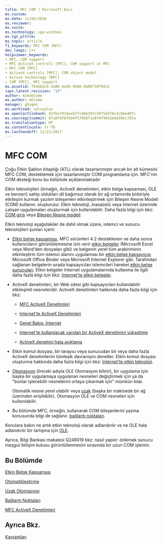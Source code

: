 ```yaml
---
title: MFC COM | Microsoft Docs
ms.custom: 
ms.date: 11/04/2016
ms.reviewer: 
ms.suite: 
ms.technology: cpp-windows
ms.tgt_pltfrm: 
ms.topic: article
f1_keywords: MFC COM (MFC)
dev_langs: C++
helpviewer_keywords:
- MFC, COM support
- MFC ActiveX controls [MFC], COM support in MFC
- MFC COM [MFC]
- ActiveX controls [MFC], COM object model
- Active technology [MFC]
- COM [MFC], MFC support
ms.assetid: 7646bdcb-3a06-4ed5-9386-9b00f3979dcb
caps.latest.revision: "13"
author: mikeblome
ms.author: mblome
manager: ghogen
ms.workload: cplusplus
ms.openlocfilehash: 827bef034eeb7fc46b397c50f5ddf0c4cb6e48fc
ms.sourcegitcommit: 8fa8fdf0fbb4f57950f1e8f4f9b81b4d39ec7d7a
ms.translationtype: MT
ms.contentlocale: tr-TR
ms.lasthandoff: 12/21/2017
---
```

# <a name="mfc-com"></a>MFC COM
Çoğu Etkin Şablon kitaplığı (ATL) olarak tasarlanmıştır ancak bir alt kümesini MFC COM, desteklemek için tasarlanmıştır COM programlama için. MFC'nin COM desteği konu bu bölümde açıklanmaktadır  
  
 Etkin teknolojileri (örneğin, ActiveX denetimleri, etkin belge kapsaması, OLE ve benzeri) sahip oldukları dil bağımsız olarak bir ağ ortamında birbiriyle etkileşim kurmak yazılım bileşenleri etkinleştirmek için Bileşen Nesne Modeli (COM) kullanın. oluşturulur. Etkin teknoloji, masaüstü veya Internet üzerinde çalışan uygulamaları oluşturmak için kullanılabilir. Daha fazla bilgi için bkz: [COM giriş](../atl/introduction-to-com.md) veya [Bileşen Nesne modeli](http://msdn.microsoft.com/library/windows/desktop/ms694363).  
  
 Etkin teknoloji aşağıdakiler de dahil olmak üzere, istemci ve sunucu teknolojileri şunları içerir:  
  
-   [Etkin belge kapsaması](../mfc/active-document-containment.md), MFC sürümleri 4.2 desteklenen ve daha sonra kullanıcıların görüntülemesine izin verir [etkin belgeler](../mfc/active-documents.md) (Microsoft Excel veya Word'den dosyaları gibi) ve belgenin yerel tüm arabiriminin etkinleştirin tüm istemci alanını uygulaması bir [etkin belge kapsayıcısı](../mfc/active-document-containers.md) Microsoft Office Binder veya Microsoft Internet Explorer gibi. Tarafından sağlanan belgelerin sırada kapsayıcıları istemcileri hareket [etkin belge sunucuları](../mfc/active-document-servers.md). Etkin belgeler Internet uygulamalarında kullanma ile ilgili daha fazla bilgi için bkz: [Internet'te etkin belgeler](../mfc/active-documents-on-the-internet.md).  
  
-   ActiveX denetimleri, bir Web sitesi gibi kapsayıcıları kullanılabilir etkileşimli nesneleridir. ActiveX denetimleri hakkında daha fazla bilgi için bkz:  
  
    -   [MFC ActiveX Denetimleri](../mfc/mfc-activex-controls.md)  
  
    -   [Internet'te ActiveX Denetimleri](../mfc/activex-controls-on-the-internet.md)  
  
    -   [Genel Bakış: Internet](../mfc/mfc-internet-programming-basics.md)  
  
    -   [Internet'te kullanılacak varolan bir ActiveX denetimini yükseltme](../mfc/upgrading-an-existing-activex-control.md)  
  
    -   [ActiveX denetimi hata ayıklama](/visualstudio/debugger/how-to-debug-an-activex-control)  
  
-   Etkin komut dosyası, bir tarayıcı veya sunucudan bir veya daha fazla ActiveX denetimlerini tümleşik davranışını denetler. Etkin komut dosyası oluşturma hakkında daha fazla bilgi için bkz: [Internet'te etkin teknoloji](../mfc/active-technology-on-the-internet.md).  
  
-   [Otomasyon](../mfc/automation.md) (önceki adıyla OLE Otomasyon bilinir), bir uygulama için başka bir uygulamaya uygulanan nesneleri değiştirmek için ya da "bunlar işlenebilir nesnelerini ortaya çıkarmak için" mümkün kılar.  
  
     Otomatik nesne yerel olabilir veya [uzak](../mfc/remote-automation.md) (başka bir makinede bir ağ üzerinden erişilebilir). Otomasyon OLE ve COM nesneleri için kullanılabilir.  
  
-   Bu bölümde MFC, örneğin, kullanarak COM bileşenlerini yazma konusunda bilgi de sağlanır. [bağlantı noktaları](../mfc/connection-points.md).  
  
 Konulara bakın ne artık etkin teknoloji olarak adlandırılır ve ne OLE hala adlandırılır bir tartışma için [OLE](../mfc/ole-in-mfc.md).  
  
 Ayrıca, Bilgi Bankası makalesi Q248019 bkz: nasıl yapılır: önlemek sunucu meşgul iletişim kutusu görüntülenmesini sırasında bir uzun COM işlemin.  
  
## <a name="in-this-section"></a>Bu Bölümde  
 [Etkin Belge Kapsaması](../mfc/active-document-containment.md)  
  
 [Otomatikleştirme](../mfc/automation.md)  
  
 [Uzak Otomasyon](../mfc/remote-automation.md)  
  
 [Bağlantı Noktaları](../mfc/connection-points.md)  
  
 [MFC ActiveX Denetimleri](../mfc/mfc-activex-controls.md)  
  
## <a name="see-also"></a>Ayrıca Bkz.  
 [Kavramları](../mfc/mfc-concepts.md)

